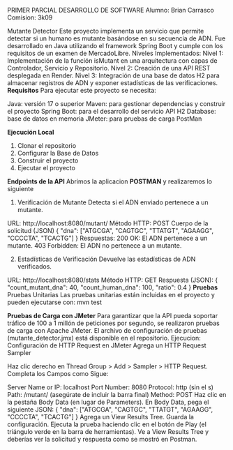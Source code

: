 PRIMER PARCIAL DESARROLLO DE SOFTWARE
Alumno: Brian Carrasco
Comision: 3k09

Mutante Detector
Este proyecto implementa un servicio que permite detectar si un humano es mutante basándose en su secuencia de ADN. Fue desarrollado en Java utilizando el framework Spring Boot y cumple con los requisitos de un examen de MercadoLibre.
Niveles Implementados: 
Nivel 1: Implementación de la función isMutant en una arquitectura con capas de Controlador, Servicio y Repositorio.
Nivel 2: Creación de una API REST desplegada en Render.
Nivel 3: Integración de una base de datos H2 para almacenar registros de ADN y exponer estadísticas de las verificaciones.
**Requisitos**
Para ejecutar este proyecto se necesita:

Java: versión 17 o superior
Maven: para gestionar dependencias y construir el proyecto
Spring Boot: para el desarrollo del servicio API
H2 Database: base de datos en memoria
JMeter: para pruebas de carga 
PostMan

**Ejecución Local**
1. Clonar el repositorio
2. Configurar la Base de Datos
3. Construir el proyecto
4. Ejecutar el proyecto

   
**Endpoints de la API**
Abrimos la aplicacion **POSTMAN** y realizaremos lo siguiente
1. Verificación de Mutante
Detecta si el ADN enviado pertenece a un mutante.

URL: http://localhost:8080/mutant/
Método HTTP: POST
Cuerpo de la solicitud (JSON)
{
  "dna": ["ATGCGA", "CAGTGC", "TTATGT", "AGAAGG", "CCCCTA", "TCACTG"]
}
Respuestas:
200 OK: El ADN pertenece a un mutante.
403 Forbidden: El ADN no pertenece a un mutante.

2. Estadísticas de Verificación
Devuelve las estadísticas de ADN verificados.

URL: http://localhost:8080/stats
Método HTTP: GET
Respuesta (JSON):
{
  "count_mutant_dna": 40,
  "count_human_dna": 100,
  "ratio": 0.4
}
**Pruebas**
Pruebas Unitarias
Las pruebas unitarias están incluidas en el proyecto y pueden ejecutarse con:
mvn test

**Pruebas de Carga con JMeter**
Para garantizar que la API pueda soportar tráfico de 100 a 1 millón de peticiones por segundo, se realizaron pruebas de carga con Apache JMeter. El archivo de configuración de pruebas (mutante_detector.jmx) está disponible en el repositorio.
Ejecucion:
Configuración de HTTP Request en JMeter
Agrega un HTTP Request Sampler

Haz clic derecho en Thread Group > Add > Sampler > HTTP Request.
Completa los Campos como Sigue:

Server Name or IP: localhost
Port Number: 8080
Protocol: http (sin el s)
Path: /mutant/ (asegúrate de incluir la barra final)
Method: POST
Haz clic en la pestaña Body Data (en lugar de Parameters).
En Body Data, pega el siguiente JSON:
{
  "dna": ["ATGCGA", "CAGTGC", "TTATGT", "AGAAGG", "CCCCTA", "TCACTG"]
}
Agrega un View Results Tree.
Guarda la configuración.
Ejecuta la prueba haciendo clic en el botón de Play (el triángulo verde en la barra de herramientas).
Ve a View Results Tree y deberías ver la solicitud y respuesta como se mostró en Postman.
